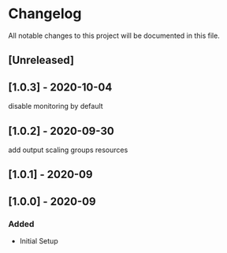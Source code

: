 # Changelog

All notable changes to this project will be documented in this file.

## [Unreleased]

## [1.0.3] - 2020-10-04

disable monitoring by default
## [1.0.2] - 2020-09-30

add output scaling groups resources

## [1.0.1] - 2020-09

## [1.0.0] - 2020-09

### Added

- Initial Setup

